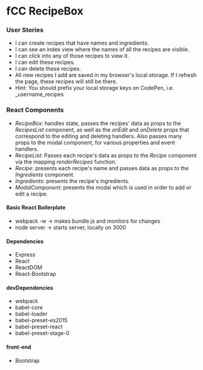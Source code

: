 # fCC RecipeBox

### User Stories
* I can create recipes that have names and ingredients.
* I can see an index view where the names of all the recipes are visible.
* I can click into any of those recipes to view it.
* I can edit these recipes.
* I can delete these recipes.
* All new recipes I add are saved in my browser's local storage. If I refresh the page, these recipes will still be there.
* Hint:  You should prefix your local storage keys on CodePen, i.e. _username_recipes

### React Components
* *RecipeBox*: handles state, passes the recipes' data as props to the *RecipesList* component, as well as the *onEdit* and *onDelete* props that correspond to the editing and deleting handlers. Also passes many props to the modal component, for various properties and event handlers.
* *RecipeList*: Passes each recipe's data as props to the *Recipe* component via the mapping *renderRecipes* function.
* *Recipe*: presents each recipe's name and passes data as props to the *Ingredients* component.
* *Ingredients*: presents the recipe's ingredients.
* *ModalComponent*: presents the modal which is used in order to add or edit a recipe.


#### Basic React Boilerplate
* webpack -w -> makes bundle.js and monitors for changes
* node server -> starts server, locally on 3000

#### Dependencies
* Express
* React
* ReactDOM
* React-Bootstrap


#### devDependencies

* webpack
* babel-core
* babel-loader
* babel-preset-es2015
* babel-preset-react
* babel-preset-stage-0

#### front-end
* Bootstrap
